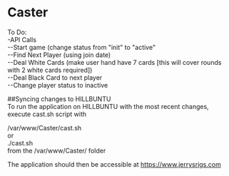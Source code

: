Caster
======

To Do:  
-API Calls  
--Start game (change status from "init" to "active"  
--Find Next Player (using join date)  
--Deal White Cards (make user hand have 7 cards [this will cover rounds with 2 white cards required])  
--Deal Black Card to next player  
--Change player status to inactive  

##Syncing changes to HILLBUNTU  
To run the application on HILLBUNTU with the most recent changes, execute cast.sh script with  

/var/www/Caster/cast.sh  
or  
./cast.sh  
from the /var/www/Caster/ folder  
  
The application should then be accessible at https://www.jerrysrigs.com
